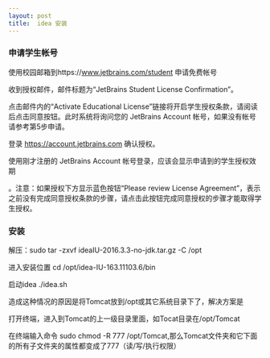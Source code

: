 ```yaml
---
layout: post
title:  idea 安装
---
```

### 申请学生帐号

使用校园邮箱到https://www.jetbrains.com/student 申请免费帐号

收到授权邮件，邮件标题为“JetBrains Student License Confirmation”。

点击邮件内的“Activate Educational License”链接将开启学生授权条款，请阅读后点击同意按钮。此时系统将询问您的 JetBrains Account 帐号，如果没有帐号请参考第5步申请。

登录 https://account.jetbrains.com 确认授权。

使用刚才注册的 JetBrains Account 帐号登录，应该会显示申请到的学生授权效期

。注意：如果授权下方显示蓝色按钮“Please review License Agreement”，表示之前没有完成同意授权条款的步骤，请点击此按钮完成同意授权的步骤才能取得学生授权。
### 安装
解压：sudo tar -zxvf ideaIU-2016.3.3-no-jdk.tar.gz -C /opt

进入安装位置 cd /opt/idea-IU-163.11103.6/bin

启动idea ./idea.sh

造成这种情况的原因是将Tomcat放到/opt或其它系统目录下了，解决方案是

打开终端，进入到Tomcat的上一级目录里面，如Tocat目录在/opt/Tomcat

在终端输入命令 sudo chmod -R 777 /opt/Tomcat,那么Tomcat文件夹和它下面的所有子文件夹的属性都变成了777（读/写/执行权限）